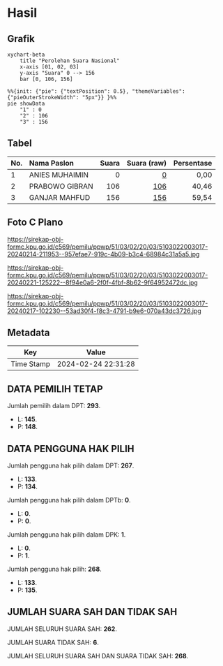 # Hasil

## Grafik

```mermaid
xychart-beta
    title "Perolehan Suara Nasional"
    x-axis [01, 02, 03]
    y-axis "Suara" 0 --> 156
    bar [0, 106, 156]
```

```mermaid
%%{init: {"pie": {"textPosition": 0.5}, "themeVariables": {"pieOuterStrokeWidth": "5px"}} }%%
pie showData
    "1" : 0
    "2" : 106
    "3" : 156
```

## Tabel

| No. | Nama Paslon    | Suara | Suara (raw) | Persentase |
|:--- |:-------------- | -----:| -----------:| ----------:|
| 1   | ANIES MUHAIMIN | 0     | [0][p-1]    | 0,00       |
| 2   | PRABOWO GIBRAN | 106   | [106][p-2]  | 40,46      |
| 3   | GANJAR MAHFUD  | 156   | [156][p-3]  | 59,54      |


[p-1]: https://github.com/gigit-pemilu/pemilu-2024/blob/main/pilpres/hitung-suara/sub/51-bali/sub/03-badung/sub/02-mengwi/sub/2003-mengwitani/sub/017-tps/sub/paslon-1.txt
[p-2]: https://github.com/gigit-pemilu/pemilu-2024/blob/main/pilpres/hitung-suara/sub/51-bali/sub/03-badung/sub/02-mengwi/sub/2003-mengwitani/sub/017-tps/sub/paslon-2.txt
[p-3]: https://github.com/gigit-pemilu/pemilu-2024/blob/main/pilpres/hitung-suara/sub/51-bali/sub/03-badung/sub/02-mengwi/sub/2003-mengwitani/sub/017-tps/sub/paslon-3.txt

## Foto C Plano

https://sirekap-obj-formc.kpu.go.id/c569/pemilu/ppwp/51/03/02/20/03/5103022003017-20240214-211953--957efae7-919c-4b09-b3c4-68984c31a5a5.jpg

https://sirekap-obj-formc.kpu.go.id/c569/pemilu/ppwp/51/03/02/20/03/5103022003017-20240221-125222--8f94e0a6-2f0f-4fbf-8b62-9f64952472dc.jpg

https://sirekap-obj-formc.kpu.go.id/c569/pemilu/ppwp/51/03/02/20/03/5103022003017-20240217-102230--53ad30f4-f8c3-4791-b9e6-070a43dc3726.jpg


## Metadata

| Key        | Value               |
| ---------- | ------------------- |
| Time Stamp | 2024-02-24 22:31:28 |


## DATA PEMILIH TETAP

Jumlah pemilih dalam DPT: **293**.
 * L: **145**.
 * P: **148**.

## DATA PENGGUNA HAK PILIH

Jumlah pengguna hak pilih dalam DPT: **267**.
 * L: **133**.
 * P: **134**.

Jumlah pengguna hak pilih dalam DPTb: **0**.
 * L: **0**.
 * P: **0**.

Jumlah pengguna hak pilih dalam DPK: **1**.
 * L: **0**.
 * P: **1**.

Jumlah pengguna hak pilih: **268**.
 * L: **133**.
 * P: **135**.

## JUMLAH SUARA SAH DAN TIDAK SAH

JUMLAH SELURUH SUARA SAH: **262**.

JUMLAH SUARA TIDAK SAH: **6**.

JUMLAH SELURUH SUARA SAH DAN SUARA TIDAK SAH: **268**.


